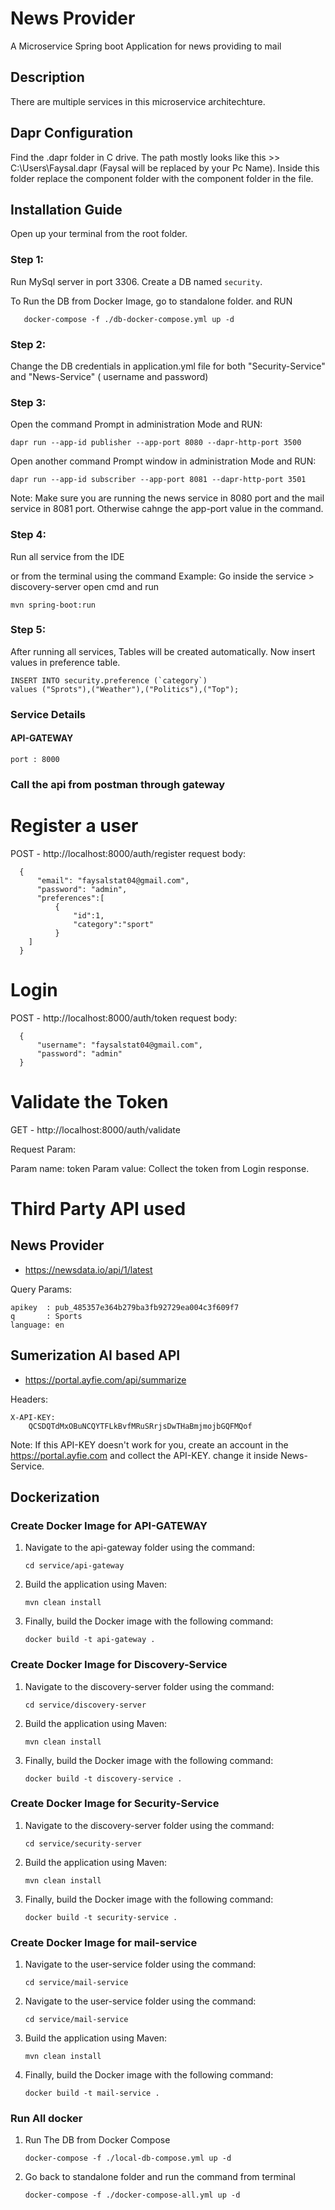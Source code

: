 # News Provider
A Microservice Spring boot Application for news providing to mail

## Description
There are multiple services in this microservice architechture. 

## Dapr Configuration
Find the .dapr folder in C drive. The path mostly looks like this >> C:\Users\Faysal\.dapr (Faysal will be replaced by your Pc Name). Inside this folder replace the component folder with the component folder in the file.
## Installation Guide
Open up your terminal from the root folder.
### Step 1:
Run MySql server in port 3306. Create a DB named `security`. 

To Run the DB from Docker Image, go to standalone folder. and RUN

       docker-compose -f ./db-docker-compose.yml up -d
    
### Step 2:
Change the DB credentials in application.yml file for both "Security-Service" and "News-Service" ( username and password)
### Step 3:
Open the command Prompt in administration Mode and RUN:
```
dapr run --app-id publisher --app-port 8080 --dapr-http-port 3500
```
Open another command Prompt window in administration Mode and RUN:

```
dapr run --app-id subscriber --app-port 8081 --dapr-http-port 3501
```
Note: Make sure you are running the news service in 8080 port and the mail service in 8081 port. Otherwise cahnge the app-port value in the command.
### Step 4:
Run all service from the IDE 

or from the terminal using the command 
Example: Go inside the service > discovery-server open cmd and run
```
mvn spring-boot:run
```
### Step 5:
After running all services, Tables will be created automatically.
Now insert values in preference table.
```
INSERT INTO security.preference (`category`) 
values ("Sprots"),("Weather"),("Politics"),("Top");
```

### Service Details

#### API-GATEWAY
```
port : 8000
```
### Call the api from postman through gateway


# Register a user
POST - http://localhost:8000/auth/register
	request body:
  ```
	{
		"email": "faysalstat04@gmail.com",
		"password": "admin",
		"preferences":[
			{
				"id":1,
				"category":"sport"
			}
	  ]
	}
 ```

# Login
POST - http://localhost:8000/auth/token
	request body:
  ```
	{
		"username": "faysalstat04@gmail.com",
		"password": "admin"
	}
```
# Validate the Token
GET - http://localhost:8000/auth/validate

Request Param:

Param name: token
Param value: Collect the token from Login response.

# Third Party API used
## News Provider
- https://newsdata.io/api/1/latest

Query Params:

    apikey  : pub_485357e364b279ba3fb92729ea004c3f609f7
    q       : Sports
    language: en

## Sumerization AI based API
- https://portal.ayfie.com/api/summarize

Headers:

    X-API-KEY:
        QCSDQTdMxOBuNCQYTFLkBvfMRuSRrjsDwTHaBmjmojbGQFMQof

Note: If this API-KEY doesn't work for you, create an account in the https://portal.ayfie.com and collect the API-KEY. change it inside News-Service.

## Dockerization
### Create Docker Image for API-GATEWAY 
1. Navigate to the api-gateway folder using the command:
    ```
    cd service/api-gateway
    ```
3. Build the application using Maven:
    ```
    mvn clean install
    ```
4. Finally, build the Docker image with the following command:
    ```
    docker build -t api-gateway .
    ```
### Create Docker Image for Discovery-Service 
1. Navigate to the discovery-server folder using the command:
    ```
    cd service/discovery-server
    ```
3. Build the application using Maven:
    ```
    mvn clean install
    ```
4. Finally, build the Docker image with the following command:
    ```
    docker build -t discovery-service .
    ```
### Create Docker Image for Security-Service 
1. Navigate to the discovery-server folder using the command:
    ```
    cd service/security-server
    ```
3. Build the application using Maven:
    ```
    mvn clean install
    ```
4. Finally, build the Docker image with the following command:
    ```
    docker build -t security-service .
    ```
### Create Docker Image for mail-service 

1. Navigate to the user-service folder using the command:
    ```
    cd service/mail-service
    ```

2. Navigate to the user-service folder using the command:
    ```
    cd service/mail-service
    ```
3. Build the application using Maven:
    ```
    mvn clean install
    ```
9. Finally, build the Docker image with the following command:
    ```
    docker build -t mail-service .
    ```
### Run All docker
1. Run The DB from Docker Compose
    ```
    docker-compose -f ./local-db-compose.yml up -d
    ```

2. Go back to standalone folder and run the command from terminal
 
    ```
    docker-compose -f ./docker-compose-all.yml up -d
    ```



